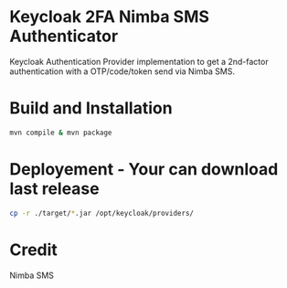 # Keycloak 2FA Nimba SMS Authenticator

Keycloak Authentication Provider implementation to get a 2nd-factor authentication with a OTP/code/token send via Nimba SMS.

# Build and Installation

```sh
mvn compile & mvn package
```

# Deployement - Your can download last release

```sh
cp -r ./target/*.jar /opt/keycloak/providers/
```

# Credit
Nimba SMS